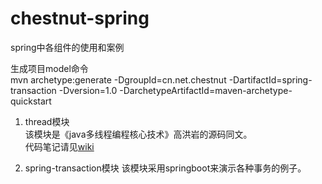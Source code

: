 # chestnut-spring
spring中各组件的使用和案例

生成项目model命令    
mvn archetype:generate -DgroupId=cn.net.chestnut -DartifactId=spring-transaction -Dversion=1.0 -DarchetypeArtifactId=maven-archetype-quickstart

1. thread模块   
该模块是《java多线程编程核心技术》高洪岩的源码同文。  
代码笔记请见[wiki](https://github.com/kojon/chestnut-spring/wiki)

2. spring-transaction模块
该模块采用springboot来演示各种事务的例子。